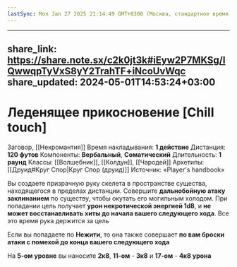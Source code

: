 ```yaml
---
lastSync: Mon Jan 27 2025 21:14:49 GMT+0300 (Москва, стандартное время)
---
```

---
share_link: https://share.note.sx/c2k0jt3k#iEyw2P7MKSg/IQwwqpTyVxS8yY2TrahTF+iNcoUvWqc
share_updated: 2024-05-01T14:53:24+03:00
---
# Леденящее прикосновение [Chill touch]
Заговор, [[Некромантия]]
Время накладывания: **1 действие**
Дистанция: **120 футов**
Компоненты: **Вербальный**, **Соматический**
Длительность: **1 раунд**
Классы: [[Волшебник]], [[Колдун]], [[Чародей]]
Архетипы: [[Друид#Круг Спор|Круг Спор (друид)]]
Источник: «Player's handbook»

Вы создаете призрачную руку скелета в пространстве существа, находящегося в пределах дистанции. Совершите **дальнобойную атаку заклинанием** по существу, чтобы окутать его могильным холодом. При попадании цель получает **урон некротической энергией 1d8**, и **не может восстанавливать хиты до начала вашего следующего хода**. Все это время рука держится за цель
  
Если вы попадаете по **Нежити**, то она также совершает **по вам броски атаки с помехой до конца вашего следующего хода**

На **5-ом уровне** вы наносите **2к8**, **11-ом** - **3к8** и **17-ом** - **4к8 урона**